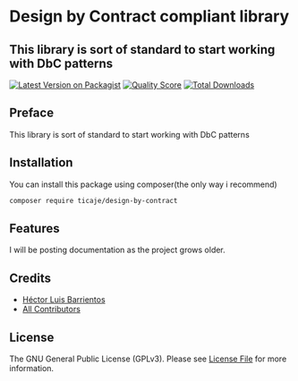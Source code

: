 # Design by Contract compliant library
## This library is sort of standard to start working with DbC patterns

[![Latest Version on Packagist](https://img.shields.io/packagist/v/ticaje/design-by-contract.svg?style=flat-square)](https://packagist.org/packages/ticaje/design-by-contract)
[![Quality Score](https://img.shields.io/scrutinizer/g/ticaje/design-by-contract.svg?style=flat-square)](https://scrutinizer-ci.com/g/ticaje/design-by-contract)
[![Total Downloads](https://img.shields.io/packagist/dt/ticaje/design-by-contract.svg?style=flat-square)](https://packagist.org/packages/ticaje/design-by-contract)

## Preface

This library is sort of standard to start working with DbC patterns

## Installation

You can install this package using composer(the only way i recommend)

```bash
composer require ticaje/design-by-contract
```

## Features

I will be posting documentation as the project grows older.

## Credits

- [Héctor Luis Barrientos](https://github.com/ticaje)
- [All Contributors](../../contributors)

## License

The GNU General Public License (GPLv3). Please see [License File](LICENSE.md) for more information.
